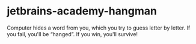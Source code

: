 # jetbrains-academy-hangman
Computer hides a word from you, which you try to guess letter by letter. If you fail, you'll be “hanged”. If you win, you'll survive!
